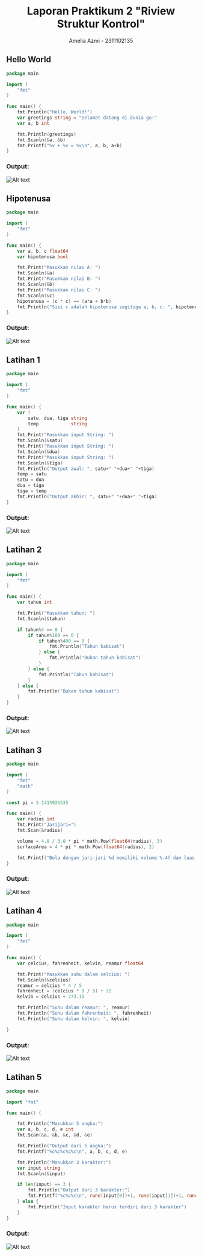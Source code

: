# <h1 align="center">Laporan Praktikum 2 "Riview Struktur Kontrol" </h1>
<p align="center">Amelia Azmi - 2311102135</p>


## Hello World

```go
package main

import (
	"fmt"
)

func main() {
	fmt.Println("Hello, World!")
	var greetings string = "Selamat datang di dunia go!"
	var a, b int

	fmt.Println(greetings)
	fmt.Scanln(&a, &b)
	fmt.Printf("%v + %v = %v\n", a, b, a+b)
}

```

### Output:

![Alt text](Hello.png)

## Hipotenusa

```go
package main

import (
	"fmt"
)

func main() {
	var a, b, c float64
	var hipotenusa bool

	fmt.Print("Masukkan nilai A: ")
	fmt.Scanln(&a)
	fmt.Print("Masukkan nilai B: ")
	fmt.Scanln(&b)
	fmt.Print("Masukkan nilai C: ")
	fmt.Scanln(&c)
	hipotenusa = (c * c) == (a*a + b*b)
	fmt.Println("Sisi c adalah hipotenusa segitiga a, b, c: ", hipotenusa)
}

```

### Output:

![Alt text](Hipotenusa.png)

## Latihan 1

```go
package main

import (
	"fmt"
)

func main() {
	var (
		satu, dua, tiga string
		temp            string
	)
	fmt.Print("Masukkan input String: ")
	fmt.Scanln(&satu)
	fmt.Print("Masukkan input String: ")
	fmt.Scanln(&dua)
	fmt.Print("Masukkan input String: ")
	fmt.Scanln(&tiga)
	fmt.Println("Output awal: ", satu+" "+dua+" "+tiga)
	temp = satu
	satu = dua
	dua = tiga
	tiga = temp
	fmt.Println("Output akhir: ", satu+" "+dua+" "+tiga)
}

```

### Output:

![Alt text](Latihan1.png)

## Latihan 2

```go
package main

import (
	"fmt"
)

func main() {
	var tahun int

	fmt.Print("Masukkan tahun: ")
	fmt.Scanln(&tahun)

	if tahun%4 == 0 {
		if tahun%100 == 0 {
			if tahun%400 == 0 {
				fmt.Println("Tahun kabisat")
			} else {
				fmt.Println("Bukan tahun kabisat")
			}
		} else {
			fmt.Println("Tahun kabisat")
		}
	} else {
		fmt.Println("Bukan tahun kabisat")
	}
}
```

### Output:

![Alt text](Latihan2.png)

## Latihan 3

```go
package main

import (
	"fmt"
	"math"
)

const pi = 3.1415926535

func main() {
	var radius int
	fmt.Print("Jarijari=")
	fmt.Scan(&radius)

	volume = 4.0 / 3.0 * pi * math.Pow(float64(radius), 3)
	surfaceArea = 4 * pi * math.Pow(float64(radius), 2)

	fmt.Printf("Bola dengan jari-jari %d memiliki volume %.4f dan luas kulit %.4f\n", radius, volume, surfaceArea)
}

```

### Output:

![Alt text](Latihan3.png)

## Latihan 4

```go
package main

import (
	"fmt"
)

func main() {
	var celcius, fahrenheit, kelvin, reamur float64

	fmt.Print("Masukkan suhu dalam celcius: ")
	fmt.Scanln(&celcius)
	reamur = celcius * 4 / 5
	fahrenheit = (celcius * 9 / 5) + 32
	kelvin = celcius + 273.15

	fmt.Println("Suhu dalam reamur: ", reamur)
	fmt.Println("Suhu dalam fahrenheit: ", fahrenheit)
	fmt.Println("Suhu dalam kelvin: ", kelvin)

}
```

### Output:

![Alt text](Latihan4.png)

## Latihan 5

```go
package main

import "fmt"

func main() {

	fmt.Println("Masukkan 5 angka:")
	var a, b, c, d, e int
	fmt.Scan(&a, &b, &c, &d, &e)

	fmt.Println("Output dari 5 angka:")
	fmt.Printf("%c%c%c%c%c\n", a, b, c, d, e)

	fmt.Println("Masukkan 3 karakter:")
	var input string
	fmt.Scanln(&input)

	if len(input) == 3 {
		fmt.Println("Output dari 3 karakter:")
		fmt.Printf("%c%c%c\n", rune(input[0])+1, rune(input[1])+1, rune(input[2])+1)
	} else {
		fmt.Println("Input karakter harus terdiri dari 3 karakter")
	}
}
```

### Output:

![Alt text](Latihan5.png)










